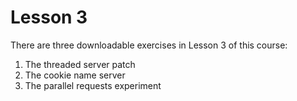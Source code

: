 # Lesson 3

There are three downloadable exercises in Lesson 3 of this course:

1. The threaded server patch
2. The cookie name server
3. The parallel requests experiment

